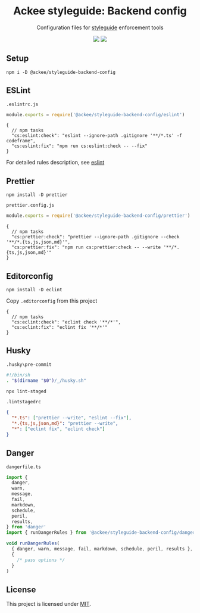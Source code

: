 <div align="center">

# Ackee styleguide: Backend config

Configuration files for [styleguide](https://github.com/AckeeCZ/styleguide) enforcement tools

[![](https://img.shields.io/travis/com/AckeeCZ/styleguide-backend-config?style=flat-square)](https://travis-ci.com/github/AckeeCZ/styleguide-backend-config)
[![](https://img.shields.io/npm/v/@ackee/styleguide-backend-config?style=flat-square)](https://www.npmjs.com/package/@ackee/styleguide-backend-config)

</div>

## Setup

```
npm i -D @ackee/styleguide-backend-config
```

## ESLint

`.eslintrc.js`

```js
module.exports = require('@ackee/styleguide-backend-config/eslint')
```

```jsonc
{
  // npm tasks
  "cs:eslint:check": "eslint --ignore-path .gitignore '**/*.ts' -f codeframe",
  "cs:eslint:fix": "npm run cs:eslint:check -- --fix"
}
```

For detailed rules description, see [eslint](./eslint.md)

## Prettier

`npm install -D prettier`

`prettier.config.js`

```js
module.exports = require('@ackee/styleguide-backend-config/prettier')
```

```jsonc
{
  // npm tasks
  "cs:prettier:check": "prettier --ignore-path .gitignore --check '**/*.{ts,js,json,md}'",
  "cs:prettier:fix": "npm run cs:prettier:check -- --write '**/*.{ts,js,json,md}'"
}
```

## Editorconfig

`npm install -D eclint`

Copy `.editorconfig` from this project

```jsonc
{
  // npm tasks
  "cs:eclint:check": "eclint check '**/*'",
  "cs:eclint:fix": "eclint fix '**/*'"
}
```

## Husky

`.husky\pre-commit`

```sh
#!/bin/sh
. "$(dirname "$0")/_/husky.sh"

npx lint-staged
```

`.lintstagedrc`

```json
{
  "*.ts": ["prettier --write", "eslint --fix"],
  "*.{ts,js,json,md}": "prettier --write",
  "*": ["eclint fix", "eclint check"]
}
```

## Danger

`dangerfile.ts`

```typescript
import {
  danger,
  warn,
  message,
  fail,
  markdown,
  schedule,
  peril,
  results,
} from 'danger'
import { runDangerRules } from '@ackee/styleguide-backend-config/danger'

void runDangerRules(
  { danger, warn, message, fail, markdown, schedule, peril, results },
  {
    /* pass options */
  }
)
```

## License

This project is licensed under [MIT](./LICENSE).

